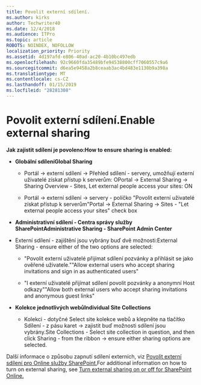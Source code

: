 ```yaml
---
title: Povolit externí sdílení.
ms.author: kirks
author: Techwriter40
ms.date: 12/4/2018
ms.audience: ITPro
ms.topic: article
ROBOTS: NOINDEX, NOFOLLOW
localization_priority: Priority
ms.assetid: 4d197afd-e806-40ad-ac20-4b10bc497edb
ms.openlocfilehash: 92c9660fda35489bfe94538800cff7060557c9a6
ms.sourcegitcommit: d6ea5e9458a2b8ceaab3ac4bd483e1130b9a398a
ms.translationtype: MT
ms.contentlocale: cs-CZ
ms.lasthandoff: 01/15/2019
ms.locfileid: "28281308"
---
```

# <a name="enable-external-sharing"></a><span data-ttu-id="35268-102">Povolit externí sdílení.</span><span class="sxs-lookup"><span data-stu-id="35268-102">Enable external sharing</span></span>

 <span data-ttu-id="35268-103">**Jak zajistit sdílení je povoleno:**</span><span class="sxs-lookup"><span data-stu-id="35268-103">**How to ensure sharing is enabled:**</span></span>
  
- <span data-ttu-id="35268-104">**Globální sdílení**</span><span class="sxs-lookup"><span data-stu-id="35268-104">**Global Sharing**</span></span>
    
  - <span data-ttu-id="35268-105">Portál -\> externí sdílení -\> Přehled sdílení - servery, umožňují externí uživatelé získat přístup k serverům: O</span><span class="sxs-lookup"><span data-stu-id="35268-105">Portal -\> External Sharing -\> Sharing Overview - Sites, Let external people access your sites: ON</span></span>
    
  - <span data-ttu-id="35268-106">Portál -\> externí sdílení -\> servery - políčko "Povolit externí uživatelé získat přístup k serverům"</span><span class="sxs-lookup"><span data-stu-id="35268-106">Portal -\> External Sharing -\> Sites - "Let external people access your sites" check box</span></span>
    
- <span data-ttu-id="35268-107">**Administrativní sdílení - Centra správy služby SharePoint**</span><span class="sxs-lookup"><span data-stu-id="35268-107">**Administrative Sharing - SharePoint Admin Center**</span></span>
    
- <span data-ttu-id="35268-108">Externí sdílení - zajištění jsou vybrány buď dvě možnosti:</span><span class="sxs-lookup"><span data-stu-id="35268-108">External Sharing - ensure either of the two options are selected:</span></span>
    
  - <span data-ttu-id="35268-109">"Povolit externí uživatelé přijímat sdílení pozvánky a přihlásit se jako ověřené uživatele."</span><span class="sxs-lookup"><span data-stu-id="35268-109">"Allow external users who accept sharing invitations and sign in as authenticated users"</span></span>
    
  - <span data-ttu-id="35268-110">"I externí uživatelé přijímat sdílení povolit pozvánky a anonymní Host odkazy"</span><span class="sxs-lookup"><span data-stu-id="35268-110">"Allow both external users who accept sharing invitations and anonymous guest links"</span></span>
    
- <span data-ttu-id="35268-111">**Kolekce jednotlivých webů**</span><span class="sxs-lookup"><span data-stu-id="35268-111">**Individual Site Collections**</span></span>
    
  - <span data-ttu-id="35268-112">Kolekci - dotyčné Select site kolekce webů a klepněte na tlačítko Sdílení - z pásu karet -\> zajistit buď možnosti sdílení jsou vybrány.</span><span class="sxs-lookup"><span data-stu-id="35268-112">Site Collections - Select site collection in question, and then click Sharing - from the ribbon -\> ensure either sharing options are selected.</span></span>
    
<span data-ttu-id="35268-113">Další informace o způsobu zapnutí sdílení externích, viz [Povolit externí sdílení pro Online služby SharePoint.](https://go.microsoft.com/fwlink/?linkid=2047681&amp;clcid=0x409)</span><span class="sxs-lookup"><span data-stu-id="35268-113">For additional information on how to turn on external sharing, see [Turn external sharing on or off for SharePoint Online.](https://go.microsoft.com/fwlink/?linkid=2047681&amp;clcid=0x409)</span></span>
  


